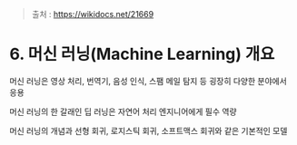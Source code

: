 > 출처 : https://wikidocs.net/21669



# 6. 머신 러닝(Machine Learning) 개요

머신 러닝은 영상 처리, 번역기, 음성 인식, 스팸 메일 탐지 등 굉장히 다양한 분야에서 응용

머신 러닝의 한 갈래인 딥 러닝은 자연어 처리 엔지니어에게 필수 역량

머신 러닝의 개념과 선형 회귀, 로지스틱 회귀, 소프트맥스 회귀와 같은 기본적인 모델